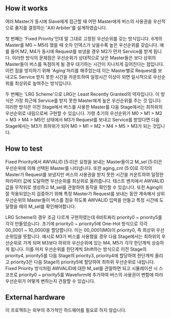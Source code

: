 <!---

This file is used to generate your project datasheet. Please fill in the information below and delete any unused
sections.

You can also include images in this folder and reference them in the markdown. Each image must be less than
512 kb in size, and the combined size of all images must be less than 1 MB.
-->

## How it works

여러 Master가 동시에 Slave에게 접근할 때 어떤 Master에게 버스의 사용권을 우선적으로 줄지를 결정하는 'AXI Arbiter'를 설계하였습니다.

첫 번째는 'Fixed Priority'인데 말 그대로 고정된 우선순위를 갖는 방식입니다. 6개의 Master를 M0 ~ M5라 했을 때 숫자 인덱스가 낮을수록 높은 우선순위를 갖습니다. 예를 들어 M2, M4가 동시에 Request를 보냈을 경우 M2가 먼저 Service를 받게 됩니다. 이러한 방식의 문제점은 우선순위가 상대적으로 낮은 Master들은 보다 상위의 Master들이 버스를 독점하게 될 경우 대기하는 시간이 지나치게 길어진다는 점입니다. 이런 점을 방지하기 위해 'Aging'처리를 해주었는데 이는 Master별로 Request를 보내고도 Service 받지 못한 시간을 카운트하여 일정시간 이상이 되면 일시적으로 우선순위를 최상위로 높여주는 방식입니다.  

두 번째는 'LRG Scheme'으로 LRG는 Least Recently Granted의 약자입니다. 이 방식은 가장 최근에 Service를 받지 못한 Master에게 높은 우선순위를 주는 것 입니다. 이러한 방식은 이전 Stage에서 버스를 사용한 Master를 다음 Stage에서는 최하위의 우선순위로 내림으로써 구현할 수 있습니다. 가령 초기의 우선순위가 M0 > M1 > M2 > M3 > M4 > M5인 상태에서 M3가 Request를 보내고 Service를 받았다면 다음 Stage에서는 M3가 최하위가 되어 M0 > M1 > M2 > M4 > M5 > M3가 되는 것입니다.

## How to test

Fixed Priority에서 AWVALID [5:0]은 요청을 보내는 Master들이고 M_sel [5:0]은 우선순위에 의해 선택된 Master를 나타냅니다. 또한 aging_cnt [5:0]로 각각의 Master가 Request를 보냈지만 버스의 사용권을 받지 못한 시간을 카운트하여 일정한 파라미터 값에 도달하면 우선순위를 최상위로 올려줍니다. 테스트 벤치에서 AWVALID 값을 무작위로 생성하고 M_sel를 관찰하여 동작을 확인할 수 있습니다. 또한 Aging이 잘 적용되었는지 검증하기 위해 특정 Master가 Request를 보내는 동안 계속해서 상위 우선순위의 Master들이 버스를 점유 하도록 AWVALID 입력을 만들고 특정 시간에 도달했을 때의 M_sel를 확인해야합니다.

LRG Scheme의 경우 조금 다르게 구현하였는데 6비트짜리 priority0 ~ priority5를 각각 만들었습니다. 초기에 priority0 ~ priority5에 One-Hot 방식으로 각각 00_0001 ~ 10_0000을 할당합니다. 이는 00_0001(M0)이 priority0, 즉 최상위 우선순위임을 뜻합니다. 예시로 M3가 버스를 사용했을 경우 다음 Stage에서는 최하위의 우선순위로 가게 되며 M3보다 하위의 우선순위에 있는 M4, M5가 각각 한단계씩 상승하게 됩니다. 이를 마치 우선순위를 한단계씩 Shift하는 방식으로 이전 Stage의 priority4, priority5를 다음 Stage의 priority3, priority4에 할당하여 한단계씩 올리고 priority3은 다음 Stage의 priority5에 할당하여 최하위 우선순위로 내립니다. Fixed Priority 방식처럼 AWVALID에 대한 M_sel를 관찰하면 되고 시뮬레이션 시 스코프로 priority0 ~ priority5를 Waveform에 추가하여 버스의 사용권이 변함에 따라 우선순위가 어떻게 변하는지 관찰할 수 있습니다. 


## External hardware

이 프로젝트는 외부의 추가적인 하드웨어를 필요로 하지 않습니다.

